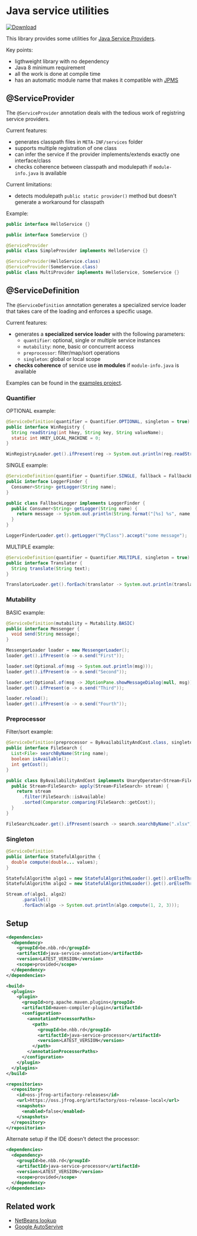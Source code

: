 # Java service utilities

[![Download](https://img.shields.io/github/release/nbbrd/java-service-util.svg)](https://github.com/nbbrd/java-service-util/releases/latest)

This library provides some utilities for [Java Service Providers](https://www.baeldung.com/java-spi).

Key points:
- ligthweight library with no dependency
- Java 8 minimum requirement
- all the work is done at compile time
- has an automatic module name that makes it compatible with [JPMS](https://www.baeldung.com/java-9-modularity) 

## @ServiceProvider
The `@ServiceProvider` annotation deals with the tedious work of registring service providers.

Current features:
- generates classpath files in `META-INF/services` folder
- supports multiple registration of one class
- can infer the service if the provider implements/extends exactly one interface/class
- checks coherence between classpath and modulepath if `module-info.java` is available

Current limitations:
- detects modulepath `public static provider()` method but doesn't generate a workaround for classpath

Example:
```java
public interface HelloService {}

public interface SomeService {}

@ServiceProvider
public class SimpleProvider implements HelloService {}

@ServiceProvider(HelloService.class)
@ServiceProvider(SomeService.class)
public class MultiProvider implements HelloService, SomeService {}
```

## @ServiceDefinition
The `@ServiceDefinition` annotation generates a specialized service loader that takes care of the loading and enforces a specific usage.

Current features:
- generates a **specialized service loader** with the following parameters:
  - `quantifier`: optional, single or multiple service instances
  - `mutability`: none, basic or concurrent access
  - `preprocessor`: filter/map/sort operations 
  - `singleton`: global or local scope
- **checks coherence** of service use **in modules** if `module-info.java` is available

Examples can be found in the [examples project](java-service-examples\src\main\java\nbbrd\service\examples).

### Quantifier

OPTIONAL example:
```java
@ServiceDefinition(quantifier = Quantifier.OPTIONAL, singleton = true)
public interface WinRegistry { 
  String readString(int hkey, String key, String valueName);
  static int HKEY_LOCAL_MACHINE = 0;
}

WinRegistryLoader.get().ifPresent(reg -> System.out.println(reg.readString(HKEY_LOCAL_MACHINE, "SOFTWARE\\Microsoft\\Windows NT\\CurrentVersion", "ProductName")));
```

SINGLE example:
```java
@ServiceDefinition(quantifier = Quantifier.SINGLE, fallback = FallbackLogger.class,singleton = true)
public interface LoggerFinder {
  Consumer<String> getLogger(String name);
}

public class FallbackLogger implements LoggerFinder {
  public Consumer<String> getLogger(String name) {
    return message -> System.out.println(String.format("[%s] %s", name, message));
  }
}

LoggerFinderLoader.get().getLogger("MyClass").accept("some message");
```

MULTIPLE example:
```java
@ServiceDefinition(quantifier = Quantifier.MULTIPLE, singleton = true)
public interface Translator {
  String translate(String text);
}

TranslatorLoader.get().forEach(translator -> System.out.println(translator.translate("hello")));
```

### Mutability

BASIC example:
```java
@ServiceDefinition(mutability = Mutability.BASIC)
public interface Messenger {
  void send(String message);
}

MessengerLoader loader = new MessengerLoader();
loader.get().ifPresent(o -> o.send("First"));

loader.set(Optional.of(msg -> System.out.println(msg)));
loader.get().ifPresent(o -> o.send("Second"));

loader.set(Optional.of(msg -> JOptionPane.showMessageDialog(null, msg)));
loader.get().ifPresent(o -> o.send("Third"));

loader.reload();
loader.get().ifPresent(o -> o.send("Fourth"));
```

### Preprocessor

Filter/sort example:
```java
@ServiceDefinition(preprocessor = ByAvailabilityAndCost.class, singleton = true)
public interface FileSearch {
  List<File> searchByName(String name);
  boolean isAvailable();
  int getCost();
}

public class ByAvailabilityAndCost implements UnaryOperator<Stream<FileSearch>> {
  public Stream<FileSearch> apply(Stream<FileSearch> stream) {
    return stream
      .filter(FileSearch::isAvailable)
      .sorted(Comparator.comparing(FileSearch::getCost));
  }
}

FileSearchLoader.get().ifPresent(search -> search.searchByName(".xlsx").forEach(System.out::println));
```

### Singleton

```java
@ServiceDefinition
public interface StatefulAlgorithm {
  double compute(double... values);
}

StatefulAlgorithm algo1 = new StatefulAlgorithmLoader().get().orElseThrow(RuntimeException::new);
StatefulAlgorithm algo2 = new StatefulAlgorithmLoader().get().orElseThrow(RuntimeException::new);

Stream.of(algo1, algo2)
      .parallel()
      .forEach(algo -> System.out.println(algo.compute(1, 2, 3)));
```

## Setup

```xml
<dependencies>
  <dependency>
    <groupId>be.nbb.rd</groupId>
    <artifactId>java-service-annotation</artifactId>
    <version>LATEST_VERSION</version>
    <scope>provided</scope>
  </dependency>
</dependencies>

<build>
  <plugins>
    <plugin>
      <groupId>org.apache.maven.plugins</groupId>
      <artifactId>maven-compiler-plugin</artifactId>
      <configuration>
        <annotationProcessorPaths>
          <path>
            <groupId>be.nbb.rd</groupId>
            <artifactId>java-service-processor</artifactId>
            <version>LATEST_VERSION</version>
          </path>
        </annotationProcessorPaths>
      </configuration>
    </plugin>
  </plugins>
</build>

<repositories>
  <repository>
    <id>oss-jfrog-artifactory-releases</id>
    <url>https://oss.jfrog.org/artifactory/oss-release-local</url>
    <snapshots>
      <enabled>false</enabled>
    </snapshots>
  </repository>
</repositories>
```
Alternate setup if the IDE doesn't detect the processor:
```xml
<dependencies>
  <dependency>
    <groupId>be.nbb.rd</groupId>
    <artifactId>java-service-processor</artifactId>
    <version>LATEST_VERSION</version>
    <scope>provided</scope>
  </dependency>
</dependencies>
```

## Related work

- [NetBeans lookup](https://search.maven.org/search?q=g:org.netbeans.api%20AND%20a:org-openide-util-lookup&core=gav)
- [Google AutoServive](https://www.baeldung.com/google-autoservice)
